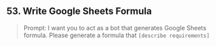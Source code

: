 ## 53. Write Google Sheets Formula

> Prompt: I want you to act as a bot that generates Google Sheets formula. Please generate a formula that `[describe requirements]`